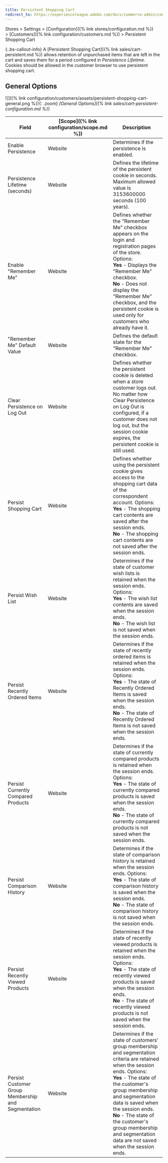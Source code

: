 ```yaml
---
title: Persistent Shopping Cart
redirect_to: https://experienceleague.adobe.com/docs/commerce-admin/config/customers/persistent-shopping-cart.html
---
```


Stores > Settings > [Configuration]({% link stores/configuration.md %}) > [Customers]({% link configuration/customers.md %}) > Persistent Shopping Cart

{:.bs-callout-info}
A [Persistent Shopping Cart]({% link sales/cart-persistent.md %}) allows retention of unpurchased items that are left in the cart and saves them for a period configured in _Persistence Lifetime_. Cookies should be allowed in the customer browser to use persistent shopping cart.

## General Options

![]({% link configuration/customers/assets/persistent-shopping-cart-general.png %}){: .zoom}
_[General Options]({% link sales/cart-persistent-configuration.md %})_

|Field|[Scope]({% link configuration/scope.md %})|Description|
|--- |--- |--- |
|Enable Persistence|Website|Determines if  the persistence is enabled.|
|Persistence Lifetime (seconds)|Website|Defines the lifetime of the persistent cookie in seconds. Maximum allowed value is 3153600000 seconds (100 years).|
|Enable "Remember Me"|Website|Defines whether the "Remember Me" checkbox appears on the login and registration pages of the store. Options: <br/>**Yes** - Displays the "Remember Me" checkbox. <br/>**No** - Does not display the "Remember Me" checkbox, and the persistent cookie is used only for customers who already have it.|
|"Remember Me" Default Value|Website|Defines the default state for the "Remember Me" checkbox.|
|Clear Persistence on Log Out|Website|Defines whether the persistent cookie is deleted when a store customer logs out. No matter how Clear Persistence on Log Out is configured, if a customer does not log out, but the session cookie expires, the persistent cookie is still used.|
|Persist Shopping Cart|Website|Defines whether using the persistent cookie gives access to the shopping cart data of the correspondent account. Options: <br/>**Yes** - The shopping cart contents are saved after the session ends. <br/>**No** - The shopping cart contents are not saved after the session ends.|
|<span class="ee-only">Persist Wish List</span>|Website|Determines if the state of customer wish lists is retained when the session ends. Options: <br/>**Yes** - The wish list contents are saved when the session ends. <br/>**No** - The wish list is not saved when the session ends.|
|<span class="ee-only">Persist Recently Ordered Items</span>|Website|Determines if the state of recently ordered items is retained when the session ends. Options: <br/>**Yes** - The state of Recently Ordered Items is saved when the session ends. <br/>**No** - The state of Recently Ordered Items is not saved when the session ends.|
|<span class="ee-only">Persist Currently Compared Products</span>|Website|Determines if the state of currently compared products is retained when the session ends. Options: <br/>**Yes** - The state of currently compared products is saved when the session ends. <br/>**No** - The state of currently compared products is not saved when the session ends.|
|<span class="ee-only">Persist Comparison History</span>|Website|Determines if the state of comparison history is retained when the session ends. Options: <br/>**Yes** - The state of comparison history is saved when the session ends. <br/>**No** - The state of comparison history is not saved when the session ends.|
|<span class="ee-only">Persist Recently Viewed Products</span>|Website|Determines if the state of recently viewed products is retained when the session ends. Options: <br/>**Yes** - The state of recently viewed products is saved when the session ends. <br/>**No** - The state of recently viewed products is not saved when the session ends.|
|<span class="ee-only">Persist Customer Group Membership and Segmentation</span>|Website|Determines if the state of customers' group membership and segmentation criteria are retained when the session ends. Options: <br/>**Yes** - The state of the customer's group membership and segmentation data is saved when the session ends. <br/>**No** - The state of the customer's group membership and segmentation data are not saved when the session ends.|
